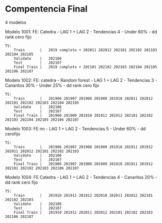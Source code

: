 # Compentencia Final

4 modelos

Modelo 1001:
    FE: Catedra - LAG 1 + LAG 2 - Tendencias 4 - Under 60% - dd rank cero fijo

    TS: 
        Train       |   2019 completo + 202011 202012 202101 202102 202103 202104 202105
        Validate    |   202106
        Test        |   202107
        Final Train |   2019 completo + 202101 202102 202103 202104 202105 202106 202107

Modelo 1002:
    FE: catedra - Random forest - LAG 1 + LAG 2 - Tendencias 3 - Canaritos 30% - Under 25% - dd rank cero fijo

    TS: 
        Train       |   201906 201907 201908 201909 201910 202011 202012 202101 202102 202103 202104 202105
        Validate    |   202106
        Test        |   202107
        Final Train |   201908 201909 201910 201911 201912 202101 202102 202103 202104 202105 202106 202107

Modelo 1003:
    FE nn - LAG 1 + LAG 2 - Tendencias 5 - Under 60% - dd cerofijo

    TS: 
        Train       |   201906 201907 201908 201909 201910 201911 201912 202011 202012 202101 202102 202103 
        Validate    |   202106
        Test        |   202107
        Final Train |   201906 201907 201908 201909 201910 201911 201912 202101 202102 202103 202106 202107

Modelo 1004:
    FE Catedra - LAG 1 + LAG 2 - Tendencias 4 - Canaritos 20% - dd rank cero fijo

    TS: 
        Train       |   201910 201911 201912 202010 202011 202012 202101 202102 202103
        Validate    |   202106
        Test        |   202107
        Final Train |   201910 201911 202011 202012 202101 202102 202103 202106 202107
